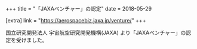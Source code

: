 +++
title = "「JAXAベンチャー」の認定"
date = 2018-05-29

[extra]
link = "https://aerospacebiz.jaxa.jp/venture/"
+++

国立研究開発法人 宇宙航空研究開発機構(JAXA) より「JAXAベンチャー」の認定を受けました。

